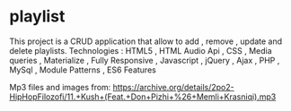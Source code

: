 ﻿# playlist

This project is a CRUD application that allow to add , remove , update and delete playlists.
Technologies : HTML5 , HTML Audio Api , CSS  , Media queries , Materialize , 
Fully Responsive , Javascript , jQuery , Ajax , PHP , MySql , Module Patterns , 
ES6 Features

Mp3 files and images from:
https://archive.org/details/2po2-HipHopFilozofi/11.+Kush+(Feat.+Don+Pizhi+%26+Memli+Krasniqi).mp3


